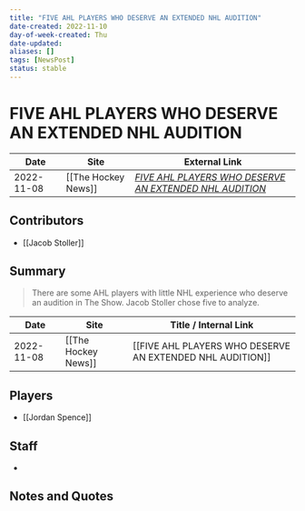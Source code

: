 ```yaml
---
title: "FIVE AHL PLAYERS WHO DESERVE AN EXTENDED NHL AUDITION"
date-created: 2022-11-10
day-of-week-created: Thu
date-updated: 
aliases: []
tags: [NewsPost]
status: stable
---
```


# FIVE AHL PLAYERS WHO DESERVE AN EXTENDED NHL AUDITION

| Date       | Site                | External Link                                                                                                                                   |
| ---------- | ------------------- | ----------------------------------------------------------------------------------------------------------------------------------------------- |
| 2022-11-08 | [[The Hockey News]] | [*FIVE AHL PLAYERS WHO DESERVE AN EXTENDED NHL AUDITION*](https://thehockeynews.com/news/five-ahl-players-who-deserve-an-extended-nhl-audition) |

## Contributors
- [[Jacob Stoller]]

## Summary
> There are some AHL players with little NHL experience who deserve an audition in The Show. Jacob Stoller chose five to analyze.

| Date       | Site                | Title / Internal Link                                     |
| ---------- | ------------------- | --------------------------------------------------------- |
| 2022-11-08 | [[The Hockey News]] | [[FIVE AHL PLAYERS WHO DESERVE AN EXTENDED NHL AUDITION]] |

## Players
- [[Jordan Spence]]

## Staff
- 

## Notes and Quotes
> 

